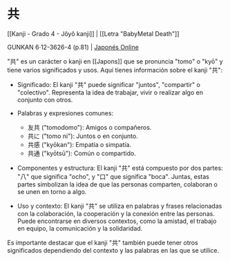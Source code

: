 # 共

[[Kanji - Grado 4 - Jôyô kanji]] | [[Letra "BabyMetal Death"]]

GUNKAN 6·12-3626-4 (p.81) | [Japonés Online](http://japonesonline.com/kanjis/busqueda/?s=%E5%85%B1&x=0&y=0)

"共" es un carácter o kanji en [[Japons]] que se pronuncia "tomo" o "kyō" y tiene varios significados y usos. Aquí tienes información sobre el kanji "共":

- Significado: El kanji "共" puede significar "juntos", "compartir" o "colectivo". Representa la idea de trabajar, vivir o realizar algo en conjunto con otros.
    
- Palabras y expresiones comunes:
    
    - 友共 ("tomodomo"): Amigos o compañeros.
    - 共に ("tomo ni"): Juntos o en conjunto.
    - 共感 ("kyōkan"): Empatía o simpatía.
    - 共通 ("kyōtsū"): Común o compartido.
- Componentes y estructura: El kanji "共" está compuesto por dos partes: "八" que significa "ocho", y "口" que significa "boca". Juntas, estas partes simbolizan la idea de que las personas comparten, colaboran o se unen en torno a algo.
    
- Uso y contexto: El kanji "共" se utiliza en palabras y frases relacionadas con la colaboración, la cooperación y la conexión entre las personas. Puede encontrarse en diversos contextos, como la amistad, el trabajo en equipo, la comunicación y la solidaridad.
    
Es importante destacar que el kanji "共" también puede tener otros significados dependiendo del contexto y las palabras en las que se utilice.
